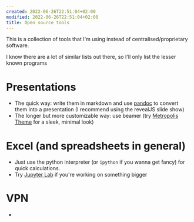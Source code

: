 ```yaml
---
created: 2022-06-26T22:51:04+02:00
modified: 2022-06-26T22:51:04+02:00
title: Open source tools
---
```


This is a collection of tools that I'm using instead of centralised/proprietary software.

I know there are a lot of similar lists out there, so I'll only list the lesser known programs

# Presentations

- The quick way: write them in markdown and use [pandoc](https://pandoc.org/demos.html) to convert them into a presentation (I recommend using the revealJS slide show)
- The longer but more customizable way: use beamer (try [Metropolis Theme](https://www.overleaf.com/latex/templates/metropolis-beamer-theme/qzyvdhrntfmrfor) for a sleek, minimal look)

# Excel (and spreadsheets in general) 

- Just use the python interpreter (or `ipython` if you wanna get fancy) for quick calculations. 
- Try [Jupyter Lab](https://jupyter.org/) if you're working on something bigger

# VPN

-
